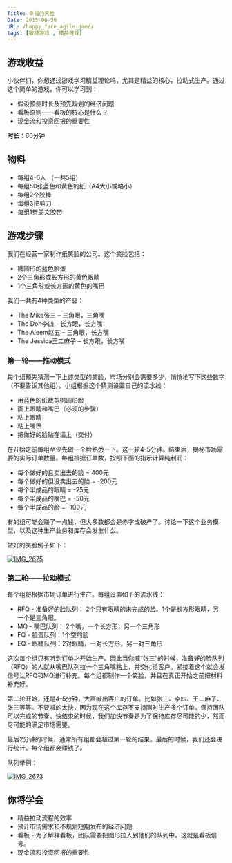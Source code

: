 ```yaml
---
Title: 幸福的笑脸
Date: 2015-06-30
URL: /happy_face_agile_game/
tags: [敏捷游戏 , 精益游戏]
---
```


## 游戏收益

小伙伴们，你想通过游戏学习精益理论吗，尤其是精益的核心，拉动式生产。通过这个简单的游戏，你可以学习到：

- 假设预测时长及预先规划的经济问题
- 看板原则——看板的核心是什么？
- 现金流和投资回报的重要性

**时长**：60分钟

## **物料**

*   每组4-6人 （一共5组）
*   每组50张蓝色和黄色的纸（A4大小或略小）
*   每组2个胶棒
*   每组3把剪刀
*   每组1卷美文胶带

## **游戏步骤**

我们在经营一家制作纸笑脸的公司。这个笑脸包括：

*   椭圆形的蓝色脸蛋
*   2个三角形或长方形的黄色眼睛
*   1个三角形或长方形的黄色的嘴巴

我们一共有4种类型的产品：

*   The Mike张三 – 三角眼，三角嘴
*   The Don李四 – 长方眼，长方嘴
*   The Aleem赵五 – 三角眼，长方嘴
*   The Jessica王二麻子 – 长方眼，长方嘴

### **第一轮——推动模式**

每个组预先猜测一下上述类型的笑脸，市场分别会需要多少，悄悄地写下这些数字（不要告诉其他组）。小组根据这个猜测设置自己的流水线：

*   用蓝色的纸裁剪椭圆形脸
*   画上眼睛和嘴巴（必须的步骤）
*   粘上眼睛
*   粘上嘴巴
*   把做好的脸贴在墙上（交付）

在开始之前每组至少先做一个脸熟悉一下。这一轮4-5分钟。结束后，揭秘市场需要的实际订单数量。每组根据订单数，按照下面的指示计算纯利润：

*   每个做好的且卖出去的脸 = 400元
*   每个做好的但没卖出去的脸 = -200元
*   每个半成品的眼睛 = -25元
*   每个半成品的嘴巴 = -50元
*   每个半成品的脸 = -100元

有的组可能会赚了一点钱，但大多数都会是赤字或破产了。讨论一下这个业务模型，以及这种生产业务和库存会发生什么。

做好的笑脸例子如下：

[![IMG_2675](/wp-content/uploads/2015/06/IMG_2675-800x1024.jpg)](/wp-content/uploads/2015/06/IMG_2675.jpg)

### **第二轮——拉动模式**

每个组将根据市场订单进行生产。每组设置如下的流水线：

*   RFQ - 准备好的脸队列： 2个只有眼睛的未完成的脸。1个是长方形眼睛，另一个是三角眼。
*   MQ - 嘴巴队列： 2个嘴，一个长方形，另一个三角形
*   FQ - 脸蛋队列：1个空的脸
*   EQ - 眼睛队列：2对眼睛，一对长方形，另一对三角形

这次每个组只有听到订单才开始生产。因此当你喊“张三”的时候，准备好的脸队列（RFQ）的人就从嘴巴队列拉一个三角嘴粘上，并交付给客户。紧接着这个就会发信号让RFQ和MQ进行补充。每个组都制作一个笑脸，并且在真正开始之前把材料补充好。

第二轮开始，还是4-5分钟，大声喊出客户的订单。比如张三、李四、王二麻子、张三等等。不要喊的太快，因为现在这个库存不支持同时生产多个订单。保持团队可以完成的节奏。快结束的时候，我们加快节奏是为了保持库存尽可能的少，然而尽可能的满足市场需要。

最后2分钟的时候，通常所有组都会超过第一轮的结果。最后的时候，我们还会进行统计。每个组都会赚钱了。

队列举例：

[![IMG_2673](/wp-content/uploads/2015/06/IMG_2673-771x1024.jpg)](/wp-content/uploads/2015/06/IMG_2673.jpg)

## **你将学会**

*   精益拉动流程的效率
*   预计市场需求和不规划短期发布的经济问题
*   看板 - 为了解释看板，团队需要把图形拉入到他们的队列中。这就是看板信号。
*   现金流和投资回报的重要性